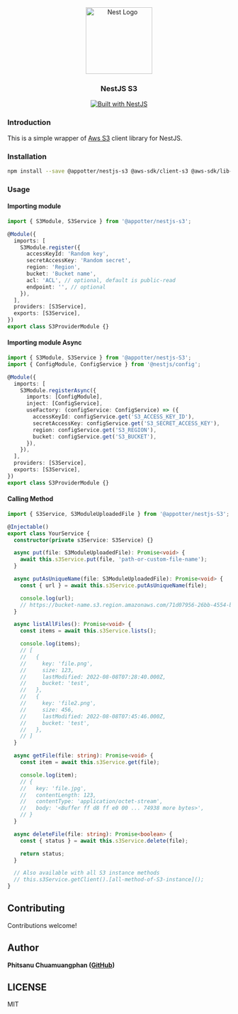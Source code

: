 <div align="center">
  <a href="http://nestjs.com/" target="_blank">
    <img src="https://nestjs.com/img/logo_text.svg" width="150" alt="Nest Logo" />
  </a>
</div>

<h3 align="center">NestJS S3</h3>

<div align="center">
  <a href="https://nestjs.com" target="_blank">
    <img src="https://img.shields.io/badge/built%20with-NestJs-red.svg" alt="Built with NestJS">
  </a>
</div>

### Introduction

This is a simple wrapper of [Aws S3](https://github.com/aws/aws-sdk-js) client library for NestJS.

### Installation

```bash
npm install --save @appotter/nestjs-s3 @aws-sdk/client-s3 @aws-sdk/lib-storage uuid
```

### Usage

#### Importing module

```typescript
import { S3Module, S3Service } from '@appotter/nestjs-s3';

@Module({
  imports: [
    S3Module.register({
      accessKeyId: 'Random key',
      secretAccessKey: 'Random secret',
      region: 'Region',
      bucket: 'Bucket name',
      acl: 'ACL', // optional, default is public-read
      endpoint: '', // optional
    }),
  ],
  providers: [S3Service],
  exports: [S3Service],
})
export class S3ProviderModule {}
```

#### Importing module Async

```typescript
import { S3Module, S3Service } from '@appotter/nestjs-S3';
import { ConfigModule, ConfigService } from '@nestjs/config';

@Module({
  imports: [
    S3Module.registerAsync({
      imports: [ConfigModule],
      inject: [ConfigService],
      useFactory: (configService: ConfigService) => ({
        accessKeyId: configService.get('S3_ACCESS_KEY_ID'),
        secretAccessKey: configService.get('S3_SECRET_ACCESS_KEY'),
        region: configService.get('S3_REGION'),
        bucket: configService.get('S3_BUCKET'),
      }),
    }),
  ],
  providers: [S3Service],
  exports: [S3Service],
})
export class S3ProviderModule {}
```

#### Calling Method

```typescript
import { S3Service, S3ModuleUploadedFile } from '@appotter/nestjs-S3';

@Injectable()
export class YourService {
  constructor(private s3Service: S3Service) {}

  async put(file: S3ModuleUploadedFile): Promise<void> {
    await this.s3Service.put(file, 'path-or-custom-file-name');
  }

  async putAsUniqueName(file: S3ModuleUploadedFile): Promise<void> {
    const { url } = await this.s3Service.putAsUniqueName(file);

    console.log(url);
    // https://bucket-name.s3.region.amazonaws.com/71d07956-26bb-4554-bb37-d00a7865ae29.png
  }

  async listAllFiles(): Promise<void> {
    const items = await this.s3Service.lists();

    console.log(items);
    // [
    //   {
    //     key: 'file.png',
    //     size: 123,
    //     lastModified: 2022-08-08T07:28:40.000Z,
    //     bucket: 'test',
    //   },
    //   {
    //     key: 'file2.png',
    //     size: 456,
    //     lastModified: 2022-08-08T07:45:46.000Z,
    //     bucket: 'test',
    //   },
    // ]
  }

  async getFile(file: string): Promise<void> {
    const item = await this.s3Service.get(file);

    console.log(item);
    // {
    //   key: 'file.jpg',
    //   contentLength: 123,
    //   contentType: 'application/octet-stream',
    //   body: '<Buffer ff d8 ff e0 00 ... 74938 more bytes>',
    // }
  }

  async deleteFile(file: string): Promise<boolean> {
    const { status } = await this.s3Service.delete(file);

    return status;
  }

  // Also available with all S3 instance methods
  // this.s3Service.getClient().[all-method-of-S3-instance]();
}
```

## Contributing

Contributions welcome!

## Author

**Phitsanu Chuamuangphan ([GitHub](https://github.com/appotter))**

## LICENSE

MIT

